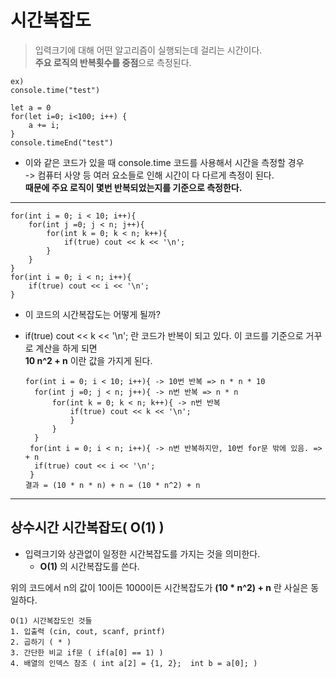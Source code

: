 # 시간복잡도

> 입력크기에 대해 어떤 알고리즘이 실행되는데 걸리는 시간이다.   
> **주요 로직의 반복횟수를 중점**으로 측정된다.   
   
```
ex)
console.time("test")

let a = 0   
for(let i=0; i<100; i++) {   
    a += i;   
}   
console.timeEnd("test")   
```

* 이와 같은 코드가 있을 때 console.time 코드를 사용해서 시간을 측정할 경우   
  -> 컴퓨터 사양 등 여러 요소들로 인해 시간이 다 다르게 측정이 된다.   
**때문에 주요 로직이 몇번 반복되었는지를 기준으로 측정한다.**   

***

```
for(int i = 0; i < 10; i++){   
	for(int j =0; j < n; j++){   
		for(int k = 0; k < n; k++){   
			if(true) cout << k << '\n';   
		}   
	}   
}   
for(int i = 0; i < n; i++){   
	if(true) cout << i << '\n';   
}   
```
* 이 코드의 시간복잡도는 어떻게 될까?   
- if(true) cout << k << '\n'; 란 코드가 반복이 되고 있다. 이 코드를 기준으로 거꾸로 계산을 하게 되면   
  **10 n^2 + n** 이란 값을 가지게 된다.
  ```
  for(int i = 0; i < 10; i++){ -> 10번 반복 => n * n * 10   
	for(int j =0; j < n; j++){ -> n번 반복 => n * n   
		for(int k = 0; k < n; k++){ -> n번 반복   
			if(true) cout << k << '\n';   
			}   
		}   
	}   
   for(int i = 0; i < n; i++){ -> n번 반복하지만, 10번 for문 밖에 있음. => + n  
	if(true) cout << i << '\n';   
   }
  결과 = (10 * n * n) + n = (10 * n^2) + n
  ```
  
***
## 상수시간 시간복잡도( O(1) )
+ 입력크기와 상관없이 일정한 시간복잡도를 가지는 것을 의미한다.
  - **O(1)** 의 시간복잡도를 쓴다.   

위의 코드에서 n의 값이 10이든 1000이든 시간복잡도가 **(10 * n^2) + n** 란 사실은 동일하다.   

```
O(1) 시간복잡도인 것들
1. 입출력 (cin, cout, scanf, printf)
2. 곱하기 ( * )
3. 간단한 비교 if문 ( if(a[0] == 1) )
4. 배열의 인덱스 참조 ( int a[2] = {1, 2};  int b = a[0]; )
```
